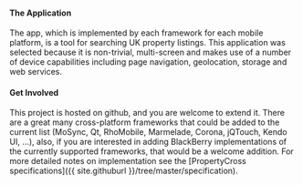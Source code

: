 #### The Application

The app, which is implemented by each framework for each mobile platform, is a tool for searching UK property listings.  This application was selected because it is non-trivial, multi-screen and makes use of a number of device capabilities including page navigation, geolocation, storage and web services.

#### Get Involved

This project is hosted on github, and you are welcome to extend it.  There are a great many cross-platform frameworks that could be added to the current list (MoSync, Qt, RhoMobile, Marmelade, Corona, jQTouch, Kendo UI, ...), also, if you are interested in adding BlackBerry implementations of the currently supported frameworks, that would be a welcome addition. For more detailed notes on implementation see the [PropertyCross specifications]({{ site.githuburl }}/tree/master/specification).

